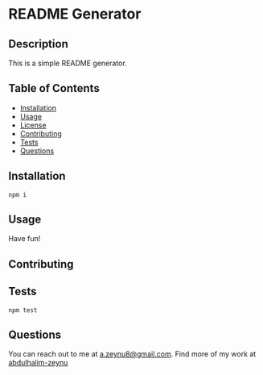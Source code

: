 # README Generator
  
## Description

This is a simple README generator.

## Table of Contents

- [Installation](#installation)
- [Usage](#usage)
- [License](#license)
- [Contributing](#contributing)
- [Tests](#tests)
- [Questions](#questions)


## Installation

```
npm i
```

## Usage

Have fun!
  
## Contributing


## Tests

```
npm test
```

## Questions

You can reach out to me at [a.zeynu8@gmail.com](mailto:a.zeynu8@gmail.com). Find more of my work at [abdulhalim-zeynu](https://github.com/abdulhalim-zeynu)
  
